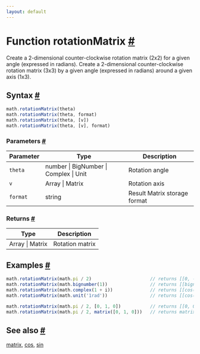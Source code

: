 ```yaml
---
layout: default
---
```


<!-- Note: This file is automatically generated from source code comments. Changes made in this file will be overridden. -->

<h1 id="function-rotationmatrix">Function rotationMatrix <a href="#function-rotationmatrix" title="Permalink">#</a></h1>

Create a 2-dimensional counter-clockwise rotation matrix (2x2) for a given angle (expressed in radians).
Create a 2-dimensional counter-clockwise rotation matrix (3x3) by a given angle (expressed in radians) around a given axis (1x3).


<h2 id="syntax">Syntax <a href="#syntax" title="Permalink">#</a></h2>

```js
math.rotationMatrix(theta)
math.rotationMatrix(theta, format)
math.rotationMatrix(theta, [v])
math.rotationMatrix(theta, [v], format)
```

<h3 id="parameters">Parameters <a href="#parameters" title="Permalink">#</a></h3>

Parameter | Type | Description
--------- | ---- | -----------
`theta` | number &#124; BigNumber &#124; Complex &#124; Unit | Rotation angle
`v` | Array &#124; Matrix | Rotation axis
`format` | string | Result Matrix storage format

<h3 id="returns">Returns <a href="#returns" title="Permalink">#</a></h3>

Type | Description
---- | -----------
Array &#124; Matrix | Rotation matrix


<h2 id="examples">Examples <a href="#examples" title="Permalink">#</a></h2>

```js
math.rotationMatrix(math.pi / 2)                      // returns [[0, -1], [1, 0]]
math.rotationMatrix(math.bignumber(1))                // returns [[bignumber(cos(1)), bignumber(-sin(1))], [bignumber(sin(1)), bignumber(cos(1))]]
math.rotationMatrix(math.complex(1 + i))              // returns [[cos(1 + i), -sin(1 + i)], [sin(1 + i), cos(1 + i)]]
math.rotationMatrix(math.unit('1rad'))                // returns [[cos(1), -sin(1)], [sin(1), cos(1)]]

math.rotationMatrix(math.pi / 2, [0, 1, 0])           // returns [[0, 0, 1], [0, 1, 0], [-1, 0, 0]]
math.rotationMatrix(math.pi / 2, matrix([0, 1, 0]))   // returns matrix([[0, 0, 1], [0, 1, 0], [-1, 0, 0]])

```


<h2 id="see-also">See also <a href="#see-also" title="Permalink">#</a></h2>

[matrix](matrix.html),
[cos](cos.html),
[sin](sin.html)
